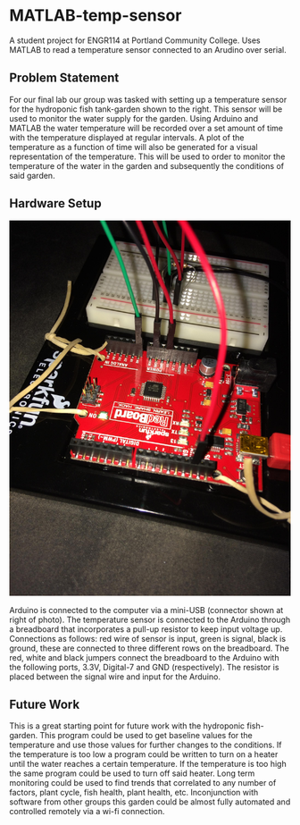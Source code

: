 # MATLAB-temp-sensor
A student project for ENGR114 at Portland Community College. Uses MATLAB to read a temperature sensor connected to an Arudino over serial.

## Problem Statement
For our final lab our group was
tasked with setting up a temperature sensor
for the hydroponic fish tank-garden shown
to the right. This sensor will be used to
monitor the water supply for the garden.
Using Arduino and MATLAB the water
temperature will be recorded over a set
amount of time with the temperature
displayed at regular intervals. A plot of the
temperature as a function of time will also
be generated for a visual representation of
the temperature. This will be used to order
to monitor the temperature of the water in
the garden and subsequently the conditions
of said garden.

## Hardware Setup

![Alt-text](/doc/temp_sensor1.jpg "Alt-title")

Arduino is connected to the computer via a mini-USB (connector shown at right of
photo). The temperature sensor is connected to the Arduino through a breadboard that
incorporates a pull-up resistor to keep input voltage up. Connections as follows: red wire of
sensor is input, green is signal, black is ground, these are connected to three different rows on
the breadboard. The red, white and black jumpers connect the breadboard to the Arduino with
the following ports, 3.3V, Digital-7 and GND (respectively). The resistor is placed between the
signal wire and input for the Arduino.


## Future Work
This is a great starting point for future work with the hydroponic fish-garden. This
program could be used to get baseline values for the temperature and use those values for
further changes to the conditions. If the temperature is too low a program could be written to
turn on a heater until the water reaches a certain temperature. If the temperature is too high the
same program could be used to turn off said heater. Long term monitoring could be used to find
trends that correlated to any number of factors, plant cycle, fish health, plant health, etc. Inconjunction with software from other groups this garden could be almost fully automated and
controlled remotely via a wi-fi connection.
